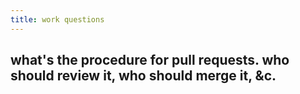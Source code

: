 ```yaml
---
title: work questions
---
```


## what's the procedure for pull requests. who should review it, who should merge it, &c.
